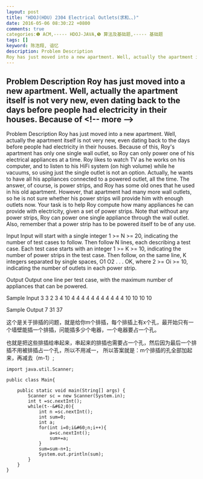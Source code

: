```yaml
---
layout: post
title: "HDOJ(HDU) 2304 Electrical Outlets(求和、、)"
date: 2016-05-06 08:30:22 +0800
comments: true
categories:❶ ACM,----- HDOJ-JAVA,❺ 算法及基础题,----- 基础题
tags: []
keyword: 陈浩翔, 谙忆
description: Problem Description 
Roy has just moved into a new apartment. Well, actually the apartment itself is not very new, even dating back to the days before people had electricity in their houses. Because of 
---
```



Problem Description 
Roy has just moved into a new apartment. Well, actually the apartment itself is not very new, even dating back to the days before people had electricity in their houses. Because of
&#60;!-- more --&#62;
----------

Problem Description
Roy has just moved into a new apartment. Well, actually the apartment itself is not very new, even dating back to the days before people had electricity in their houses. Because of this, Roy's apartment has only one single wall outlet, so Roy can only power one of his electrical appliances at a time. 
Roy likes to watch TV as he works on his computer, and to listen to his HiFi system (on high volume) while he vacuums, so using just the single outlet is not an option. Actually, he wants to have all his appliances connected to a powered outlet, all the time. The answer, of course, is power strips, and Roy has some old ones that he used in his old apartment. However, that apartment had many more wall outlets, so he is not sure whether his power strips will provide him with enough outlets now. 
Your task is to help Roy compute how many appliances he can provide with electricity, given a set of power strips. Note that without any power strips, Roy can power one single appliance through the wall outlet. Also, remember that a power strip has to be powered itself to be of any use.
 

Input
Input will start with a single integer 1 >= N >= 20, indicating the number of test cases to follow. Then follow N lines, each describing a test case. Each test case starts with an integer 1 >= K >= 10, indicating the number of power strips in the test case. Then follow, on the same line, K integers separated by single spaces, O1 O2 . . . OK, where 2 >= Oi >= 10, indicating the number of outlets in each power strip.
 

Output
Output one line per test case, with the maximum number of appliances that can be powered.
 

Sample Input
3
3 2 3 4
10 4 4 4 4 4 4 4 4 4 4
4 10 10 10 10
 

Sample Output
7
31
37


这个是关于排插的问题，就是给你m个排插，每个排插上有x个孔，最开始只有一个墙壁能插一个排插，问能插多少个电器，一个电器要占一个孔。

也就是把这些排插给串起来，串起来的排插也需要占一个孔，然后因为最后一个排插不用被排插占一个孔，所以不用减一，
所以答案就是：m个排插的孔全部加起来，再减去（m-1）;

```
import java.util.Scanner;

public class Main{

	public static void main(String[] args) {
		Scanner sc = new Scanner(System.in);
		int t =sc.nextInt();
		while(t--&#62;0){
			int n =sc.nextInt();
			int sum=0;
			int a;
			for(int i=0;i&#60;n;i++){
				a=sc.nextInt();
				sum+=a;
			}
			sum=sum-n+1;
			System.out.println(sum);
		}
	}
}

```